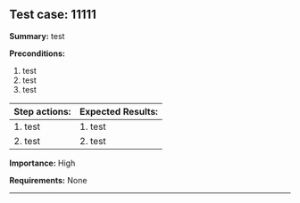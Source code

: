 ## Test case: 11111

**Summary:**
test

**Preconditions:**

1. test
2. test
3. test

Step actions: | Expected Results:
------------ | -------------
1. test | 1. test
2. test | 2. test

**Importance:** High

**Requirements:** None

------------------------------------------------------------------------
